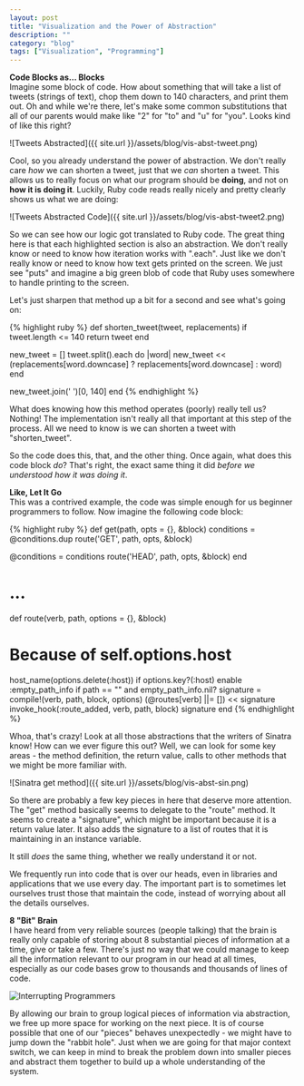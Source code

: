 ```yaml
---
layout: post
title: "Visualization and the Power of Abstraction"
description: ""
category: "blog"
tags: ["Visualization", "Programming"]
---
```


  
**Code Blocks as… Blocks**  
Imagine some block of code. How about something that will take a list of tweets (strings of text), chop them down to 140 characters, and print them out. Oh and while we're there, let's make some common substitutions that all of our parents would make like "2" for "to" and "u" for "you". Looks kind of like this right?

![Tweets Abstracted]({{ site.url }}/assets/blog/vis-abst-tweet.png)

Cool, so you already understand the power of abstraction. We don't really care *how* we can shorten a tweet, just that we *can* shorten a tweet. This allows us to really focus on what our program should be **doing**, and not on **how it is doing it**. Luckily, Ruby code reads really nicely and pretty clearly shows us what we are doing:

![Tweets Abstracted Code]({{ site.url }}/assets/blog/vis-abst-tweet2.png)

So we can see how our logic got translated to Ruby code. The great thing here is that each highlighted section is also an abstraction. We don't really know or need to know how iteration works with ".each". Just like we don't really know or need to know how text gets printed on the screen. We just see "puts" and imagine a big green blob of code that Ruby uses somewhere to handle printing to the screen.

Let's just sharpen that method up a bit for a second and see what's going on:

{% highlight ruby %}
def shorten_tweet(tweet, replacements)
  if tweet.length <= 140
    return tweet
  end

  new_tweet = []
  tweet.split().each do |word|
    new_tweet << (replacements[word.downcase] ? replacements[word.downcase] : word)
  end

  new_tweet.join(' ')[0, 140]
end
{% endhighlight %}

What does knowing how this method operates (poorly) really tell us? Nothing! The implementation isn't really all that important at this step of the process. All we need to know is we can shorten a tweet with "shorten_tweet".

So the code does this, that, and the other thing. Once again, what does this code block *do*? That's right, the exact same thing it did *before we understood how it was doing it*.

**Like, Let It Go**  
This was a contrived example, the code was simple enough for us beginner programmers to follow. Now imagine the following code block:

{% highlight ruby %}
def get(path, opts = {}, &block)
  conditions = @conditions.dup
  route('GET', path, opts, &block)

  @conditions = conditions
  route('HEAD', path, opts, &block)
end

# ...

def route(verb, path, options = {}, &block)
  # Because of self.options.host
  host_name(options.delete(:host)) if options.key?(:host)
  enable :empty_path_info if path == "" and empty_path_info.nil?
  signature = compile!(verb, path, block, options)
  (@routes[verb] ||= []) << signature
  invoke_hook(:route_added, verb, path, block)
  signature
end
{% endhighlight %}

Whoa, that's crazy! Look at all those abstractions that the writers of Sinatra know! How can we ever figure this out? Well, we can look for some key areas - the method definition, the return value, calls to other methods that we might be more familiar with.

![Sinatra get method]({{ site.url }}/assets/blog/vis-abst-sin.png)

So there are probably a few key pieces in here that deserve more attention. The "get" method basically seems to delegate to the "route" method. It seems to create a "signature", which might be important because it is a return value later. It also adds the signature to a list of routes that it is maintaining in an instance variable.

It still *does* the same thing, whether we really understand it or not.

We frequently run into code that is over our heads, even in libraries and applications that we use every day. The important part is to sometimes let ourselves trust those that maintain the code, instead of worrying about all the details ourselves.

**8 "Bit" Brain**  
I have heard from very reliable sources (people talking) that the brain is really only capable of storing about 8 substantial pieces of information at a time, give or take a few. There's just no way that we could manage to keep all the information relevant to our program in our head at all times, especially as our code bases grow to thousands and thousands of lines of code.

![Interrupting Programmers](http://i.imgur.com/xvNRKIT.png)

By allowing our brain to group logical pieces of information via abstraction, we free up more space for working on the next piece. It is of course possible that one of our "pieces" behaves unexpectedly - we might have to jump down the "rabbit hole". Just when we are going for that major context switch, we can keep in mind to break the problem down into smaller pieces and abstract them together to build up a whole understanding of the system.